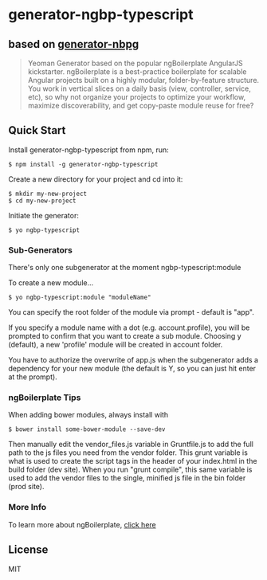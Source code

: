 # generator-ngbp-typescript

## based on [generator-nbpg](https://github.com/thardy/generator-ngbp)

> Yeoman Generator based on the popular ngBoilerplate AngularJS kickstarter.  ngBoilerplate is a best-practice boilerplate for scalable Angular projects built on a highly modular, folder-by-feature structure.  You work in vertical slices on a daily basis (view, controller, service, etc), so why not organize your projects to optimize your workflow, maximize discoverability, and get copy-paste module reuse for free?

## Quick Start

Install generator-ngbp-typescript from npm, run:

```
$ npm install -g generator-ngbp-typescript
```

Create a new directory for your project and cd into it:

```
$ mkdir my-new-project
$ cd my-new-project
```

Initiate the generator:

```
$ yo ngbp-typescript
```
### Sub-Generators

There's only one subgenerator at the moment
    ngbp-typescript:module

To create a new module...

```
$ yo ngbp-typescript:module "moduleName"
```

You can specify the root folder of the module via prompt - default is "app".

If you specify a module name with a dot (e.g. account.profile), you will be prompted to confirm that you want to create a sub module. Choosing y (default), a new 'profile' module will be created in account folder.

You have to authorize the overwrite of app.js when the subgenerator adds a dependency for your new module (the default is Y, so you can just hit enter at the prompt).

### ngBoilerplate Tips

When adding bower modules, always install with
```
$ bower install some-bower-module --save-dev
```
Then manually edit the vendor_files.js variable in Gruntfile.js to add the full path to the js files you need from the vendor folder.
This grunt variable is what is used to create the script tags in the header of your index.html in the build folder (dev site).
When you run "grunt compile", this same variable is used to add the vendor files to the single, minified js file in the bin folder (prod site).

### More Info

To learn more about ngBoilerplate, [click here](https://github.com/tuerco/ngbp-typescript)



## License

MIT
